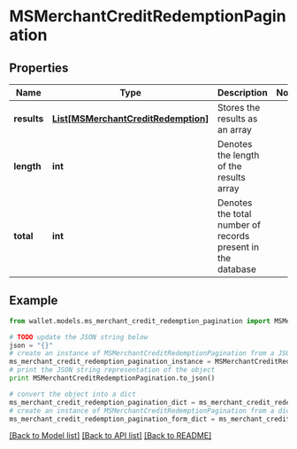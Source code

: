 # MSMerchantCreditRedemptionPagination


## Properties

Name | Type | Description | Notes
------------ | ------------- | ------------- | -------------
**results** | [**List[MSMerchantCreditRedemption]**](MSMerchantCreditRedemption.md) | Stores the results as an array | 
**length** | **int** | Denotes the length of the results array | 
**total** | **int** | Denotes the total number of records present in the database | 

## Example

```python
from wallet.models.ms_merchant_credit_redemption_pagination import MSMerchantCreditRedemptionPagination

# TODO update the JSON string below
json = "{}"
# create an instance of MSMerchantCreditRedemptionPagination from a JSON string
ms_merchant_credit_redemption_pagination_instance = MSMerchantCreditRedemptionPagination.from_json(json)
# print the JSON string representation of the object
print MSMerchantCreditRedemptionPagination.to_json()

# convert the object into a dict
ms_merchant_credit_redemption_pagination_dict = ms_merchant_credit_redemption_pagination_instance.to_dict()
# create an instance of MSMerchantCreditRedemptionPagination from a dict
ms_merchant_credit_redemption_pagination_form_dict = ms_merchant_credit_redemption_pagination.from_dict(ms_merchant_credit_redemption_pagination_dict)
```
[[Back to Model list]](../README.md#documentation-for-models) [[Back to API list]](../README.md#documentation-for-api-endpoints) [[Back to README]](../README.md)


